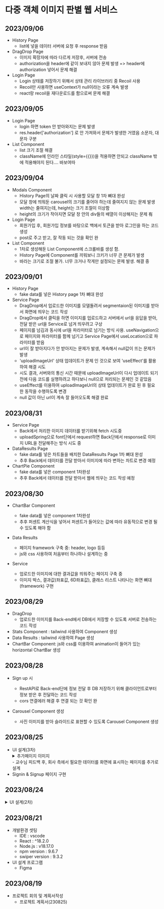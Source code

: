 # 다중 객체 이미지 판별 웹 서비스

## 2023/09/06
- History Page
    - list에 넣을 데이터 서버에 요청 후 response 받음
- DragDrop Page
    - 이미지 확장자에 따라 다르게 저장후, 서버에 전송
    - authorization을 header에 같이 보내지 않아 문제 발생 => header에 authorization 넣어서 문제 해결
- Login Page
    - Login 상태를 저장하기 위해서 상태 관리 라이브러리 중 Recoil 사용
    - Recoil만 사용하면 useContext가 null이라는 오류 계속 발생
    - react랑 recoil을 재다운로드를 함으로써 문제 해결

## 2023/09/05
- Login Page
    - login 하면 token 안 받아와지는 문제 발생
    - res.header['authorization'] 로 안 가져와서 문제가 발생한 거였음 소문자, 대문자 구분
- List Component
    - list 크기 조절 해결
    - className에 인라인 스타일(style={{}})을 적용하면 안되고 className 밖에 적용해야지 된다.... 바보여따

## 2023/09/04
- Modals Component
    - History Page의 날짜 클릭 시 사용할 모달 창 1차 뼈대 완성
    - 모달 창에 띄워둔 carousel의 크기를 줄어야 하는데 줄여지지 않는 문제 발생 width는 줄여지는데, height는 크기 조절이 이상함
    - height의 크기가 작아지면 모달 창 안의 div들의 배열이 이상해지는 문제 有
- Login Page
    - 회원가입 후, 회원가입 정보를 바탕으로 백에서 토큰을 받아 로그인을 하는 코드 생성
    - post로 주고 받고, 잘 작동 되는 것을 확인 완
- List Component
    - 1차로 생성해둔 List Component에 스크롤바를 생성 함.
    - History Page에 Component를 끼워보니 크키가 너무 큰 문제가 발생
    - 바라는 크기로 조절 불가. 너무 크거나 작게만 설정되는 문제 발생. 해결 중

## 2023/09/01
- History Page
    - fake data를 넣은 History page 1차 뼈대 완성
- Service Page
    - DragDrop에서 업로드한 이미지를 모델돌려서 segmentaion된 이미지를 받아서 화면에 띄우는 코드 작성
    - DragDrop에서 클릭을 하면 이미지를 업로드하고 서버에서 url을 응답을 받아, 전달 받은 url을 Service로 넘겨 띄우려고 구상
    - 페이지를 넘김과 동시에 url을 파라미터로 넘기는 방식 사용. useNavigation으로 페이지와 파라미터를 함께 넘기고 Service Page에서 useLocation으로 파라미터를 받음
    - url이 잘 받아지다가 안 받아지는 문제가 발생, 계속해서 null값이 뜨는 문제가 발생
    - 'uploadImageUrl' 상태 업데이트가 문제 인 것으로 보여 'useEffect'를 활용하여 해결 시도
    - 시도 결과, 서버와의 통신 시간 때문에 uploadImageUrl이 다시 업데이트 되기 전에 다음 코드를 실행하려고 하다보니 null으로 처리되는 문제인 것 같았음
    - useEffect를 이용하여 uploadImageUrl의 상태 업데이트가 완료 된 후 필요한 동작을 수행하도록 변경
    - null 값이 아닌 url이 계속 잘 들어오도록 해결 완료

## 2023/08/31
- Service Page
    - Back에서 처리한 이미지 데이터를 받기위해 fetch 시도중
    - uploadSpring으로 font단에서 request하면 Back단에서 response로 이미지 URL을 전달해주는 방식 시도 중
- DataResults Page
    - fake data를 넣은 차트들을 배치한 DataResults Page 1차 뼈대 완성
    - 추후 Back에서 데이터를 전달 받아서 이미지에 따라 변하는 차트로 변경 예정
- ChartPie Component
    - fake data를 넣은 component 1차완성
    - 추후 Back에서 데이터를 전달 받아서 웹에 띄우는 코드 작성 예정
## 2023/08/30
- ChartBar Component
    - fake data를 넣은 component 1차완성
    - 추후 퍼센트 계산식을 넣어서 퍼센트가 들어오는 값에 따라 유동적으로 변경 될 수 있도록 해야 함

- Data Results
    - 페이지 framework 구축 중: header, logo 등등
    - js와 css 사용하여 처음부터 하나하나 설계하는 중

- Service
    - 업로드한 이미지에 대한 결과값을 띄워주는 페이지 구축 중
    - 이미지 박스, 결과값(좌표값, 6D좌표값), 클래스 리스트 나타나는 화면 뼈대(framework) 구현

## 2023/08/29
- DragDrop
    - 업로드한 이미지를 Back-end에서 DB에서 저장할 수 있도록 서버로 전송하는 코드 작성
- Stats Component : tailwind 사용하여 Component 생성
- Data Results : tailwind 사용하여 Page 생성
- ChartBar Component: js와 css를 이용하여 animation이 들어가 있는 horizontal ChartBar 생성

## 2023/08/28
- Sign up 시
    - RestAPI로 Back-end단에 정보 전달 후 DB 저장하기 위해 클라이언트로부터 정보 받은 후 전달하는 코드 작성
    - cors 연결에러 해결 후 연결 되는 것 확인 완

- Carousel Component 생성
    - 사진 이미지를 받아 슬라이드로 표현할 수 있도록 Carousel Component 생성

## 2023/08/25
- UI 설계(3차)
    <details>
    <summary>추가페이지 이미지</summary>
    <img src='https://github.com/honeydanji/Team_Project/assets/129818936/276adf8c-1114-4e2e-9f4d-7854afe6214c'/>
    </details>
    - 교수님 피드백 후, 회사 측에서 필요한 데이터를 화면에 표시하는 페이지를 추가로 설계
- Signin & Signup 페이지 구현

## 2023/08/24
<details>
    <summary> UI 설계(2차) </summary>
    <img src='https://github.com/honeydanji/Team_Project/assets/129818881/fe846c34-77f5-4dde-8ad6-0ced7d3701f3'/>
</details>

## 2023/08/21
- 개발환경 셋팅
    - IDE : vscode
    - React : ^18.2.0
    - Node.js : v18.17.0
    - npm version : 9.6.7
    - swiper version : 9.3.2 
- UI 설계 프로그램
    - Figma

## 2023/08/19
- 프로젝트 회의 및 계획서작성
    - 프로젝트 계획서(230825)
